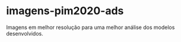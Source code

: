 # imagens-pim2020-ads
Imagens em melhor resolução para uma melhor análise dos modelos desenvolvidos.
